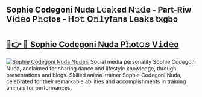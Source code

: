 ## Sophie Codegoni Nuda L𝚎a𝚔ed N𝚞𝚍e - Part-Riw Vi𝚍𝚎o P𝚑𝚘tos - H𝚘𝚝 O𝚗𝚕yf𝚊ns L𝚎a𝚔s txgbo

# <h2><a href="http://kf3ccw.oniu.top/?m=Sophie+Codegoni+Nuda">🔗👉 🔴 Sophie Codegoni Nuda P𝚑ot𝚘𝚜 V𝚒d𝚎o</a></h2>

[![Sophie Codegoni Nuda Nu𝚍e𝚜](https://i.imgur.com/0qMVB7G.gif)](http://kf3ccw.oniu.top/?m=Sophie+Codegoni+Nuda)
Social media personality Sophie Codegoni Nuda, acclaimed for sharing dance and lifestyle knowledge, through presentations and blogs. Skilled animal trainer Sophie Codegoni Nuda, celebrated for their remarkable abilities and accomplishments in training animals for performances.  

